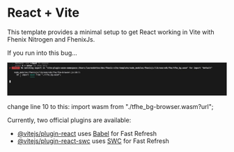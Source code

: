 # React + Vite

This template provides a minimal setup to get React working in Vite with Fhenix Nitrogen and FhenixJs.

If you run into this bug...

![alt text](telegram-cloud-photo-size-1-5121057479353019720-y.jpg)

change line 10 to this: import wasm from "./tfhe_bg-browser.wasm?url";


Currently, two official plugins are available:

- [@vitejs/plugin-react](https://github.com/vitejs/vite-plugin-react/blob/main/packages/plugin-react/README.md) uses [Babel](https://babeljs.io/) for Fast Refresh
- [@vitejs/plugin-react-swc](https://github.com/vitejs/vite-plugin-react-swc) uses [SWC](https://swc.rs/) for Fast Refresh
